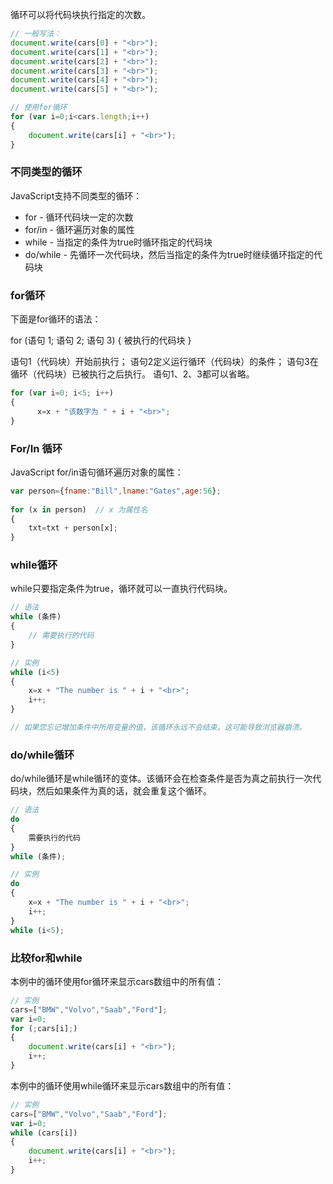 循环可以将代码块执行指定的次数。

```js
// 一般写法：
document.write(cars[0] + "<br>"); 
document.write(cars[1] + "<br>"); 
document.write(cars[2] + "<br>"); 
document.write(cars[3] + "<br>"); 
document.write(cars[4] + "<br>"); 
document.write(cars[5] + "<br>");

// 使用for循环
for (var i=0;i<cars.length;i++)
{ 
    document.write(cars[i] + "<br>");
}
```

### 不同类型的循环
JavaScript支持不同类型的循环：

- for - 循环代码块一定的次数
- for/in - 循环遍历对象的属性
- while - 当指定的条件为true时循环指定的代码块
- do/while - 先循环一次代码块，然后当指定的条件为true时继续循环指定的代码块

### for循环
下面是for循环的语法：

for (语句 1; 语句 2; 语句 3)
{
    被执行的代码块
}

语句1（代码块）开始前执行；
语句2定义运行循环（代码块）的条件；
语句3在循环（代码块）已被执行之后执行。
语句1、2、3都可以省略。

```js
for (var i=0; i<5; i++)
{
      x=x + "该数字为 " + i + "<br>";
}
```

### For/In 循环
JavaScript for/in语句循环遍历对象的属性：

```js
var person={fname:"Bill",lname:"Gates",age:56}; 
 
for (x in person)  // x 为属性名
{
    txt=txt + person[x];
}
```

### while循环
while只要指定条件为true，循环就可以一直执行代码块。

```js
// 语法
while (条件)
{
    // 需要执行的代码
}
```

```js
// 实例
while (i<5)
{
    x=x + "The number is " + i + "<br>";
    i++;
}

// 如果您忘记增加条件中所用变量的值，该循环永远不会结束。这可能导致浏览器崩溃。
```

### do/while循环
do/while循环是while循环的变体。该循环会在检查条件是否为真之前执行一次代码块，然后如果条件为真的话，就会重复这个循环。

```js
// 语法
do
{
    需要执行的代码
}
while (条件);
```

```js
// 实例
do
{
    x=x + "The number is " + i + "<br>";
    i++;
}
while (i<5);
```

### 比较for和while
本例中的循环使用for循环来显示cars数组中的所有值：

```js
// 实例
cars=["BMW","Volvo","Saab","Ford"];
var i=0;
for (;cars[i];)
{
    document.write(cars[i] + "<br>");
    i++;
}
```

本例中的循环使用while循环来显示cars数组中的所有值：

```js
// 实例
cars=["BMW","Volvo","Saab","Ford"];
var i=0;
while (cars[i])
{
    document.write(cars[i] + "<br>");
    i++;
}
```